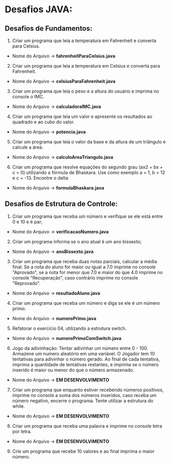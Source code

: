 # Desafios JAVA:

## Desafios de Fundamentos:

1. Criar um programa que leia a temperatura em Fahrenheit e converta para Celsius.
  - Nome do Arquivo -> __fahrenheitParaCelsius.java__
2. Criar um programa que leia a temperatura em Celsius e converta para Fahrenheit.
  - Nome do Arquivo -> __celsiusParaFahrenheit.java__
3. Criar um programa que leia o peso e a altura do usuário e imprima no console o IMC.
  - Nome do Arquivo -> __calculadoraIMC.java__
4. Criar um programa que leia um valor e apresente os resultados ao quadrado e ao cubo do valor.
  - Nome do Arquivo -> __potencia.java__
5. Criar um programa que leia o valor da base e da altura de um triângulo e calcule a área.
  - Nome do Arquivo -> __calculoAreaTriangulo.java__
6. Criar um programa que resolve equações do segundo grau (ax2 + bx + c = 0) utilizando a fórmula de Bhaskara. Use como exemplo a = 1, b = 12 e c = -13. Encontre o delta
  - Nome do Arquivo -> __formulaBhaskara.java__

## Desafios de Estrutura de Controle:

1. Criar um programa que receba um número e verifique se ele está entre 0 e 10 e é par;
  - Nome do Arquivo -> __verificacaoNumero.java__
2. Criar um programa informa se o ano atual é um ano bissexto;
  - Nome do Arquivo -> __anoBissexto.java__
3. Criar um programa que receba duas notas parciais, calcular a média final. Se a nota do aluno for maior ou igual a 7.0 imprime no console "Aprovado", se a nota for menor que 7.0 e maior do que 4.0 imprime no console "Recuperação", caso contrário imprime no console "Reprovado".
  - Nome do Arquivo -> __resultadoAluno.java__
4. Criar um programa que receba um número e diga se ele é um número primo.
  - Nome do Arquivo -> __numeroPrimo.java__
5. Refatorar o exercício 04, utilizando a estrutura switch.
  - Nome do Arquivo -> __numeroPrimoComSwitch.java__
6. Jogo da adivinhação: Tentar adivinhar um número entre 0 - 100. Armazene um numero aleatório em uma variável. O Jogador tem 10 tentativas para adivinhar o número gerado. Ao final de cada tentativa, imprima a quantidade de tentativas restantes, e imprima se o número inserido é maior ou menor do que o número armazenado.
  - Nome do Arquivo -> __EM DESENVOLVIMENTO__
7. Criar um programa que enquanto estiver recebendo números positivos, imprime no console a soma dos números inseridos, caso receba um número negativo, encerre o programa. Tente utilizar a estrutura do while.
  - Nome do Arquivo -> __EM DESENVOLVIMENTO__
8. Criar um programa que receba uma palavra e imprime no console letra por letra.
  - Nome do Arquivo -> __EM DESENVOLVIMENTO__
9. Crie um programa que recebe 10 valores e ao final imprima o maior número.
